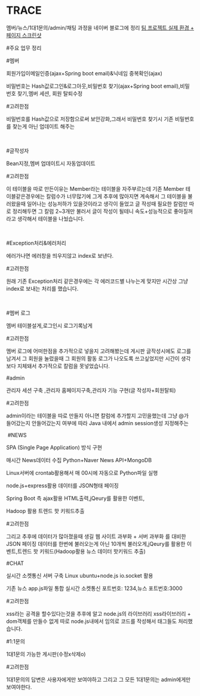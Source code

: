 # TRACE
멤버/뉴스/1대1문의/admin/채팅
과정을 네이버 블로그에 정리 <a href="https://blog.naver.com/llife_/223209123943"> 팀 프로젝트 실제 환경 + 페이지 스크린샷</a>

#주요 업무 정리

#멤버

회원가입이메일인증(ajax+Spring boot email)&닉네임 중복확인(ajax)

비밀번호는 Hash값로그인&로그아웃,비밀번호 찾기(ajax+Spring boot email),비밀번호 찾기,멤버 세션, 회원 탈퇴수정

#고려한점

비밀번호를 Hash값으로 저장함으로써 보안강화,그래서 비밀번호 찾기시 기존 비밀번호를 찾는게 아닌 업데이트 해주는

​

#글작성자

Bean지정,멤버 업데이트시 자동업데이트

#고려한점

이 테이블을 따로 만든이유는 Member라는 테이블을 자주부르는데 기존 Member 테이블같은경우에는 칼럼수가 너무많기에 그게 추후에 많아지면 계속해서 그 테이블을 불러왔을때 일어나는 성능저하가 있을것이라고 생각이 들었고 글 작성때 필요한 칼럼만 따로 정리해두면 그 칼럼 2~3개만 불러서 글이 작성이 될테니 속도+성능적으로 좋아질꺼라고 생각해서 테이블을 나눴습니다.

​

#Exception처리&에러처리

에러가나면 에러창을 띄우지않고 index로 보낸다.

#고려한점

원래 기존 Exception처리 같은경우에는 각 에러코드별 나누는게 맞지만 시간상 그냥 index로 보내는 처리를 했습니다.

​

#멤버 로그

멤버 테이블설게,로그인시 로그기록남게

#고려한점

멤버 로그에 어떠한점을 추가적으로 넣을지 고려해봤는데 게시판 글작성시에도 로그를 남겨서 그 회원을 눌렀을때 그 회원의 활동 로그가 나오도록 쓰고싶었지만 시간이 생각보다 지체돼서 추가적으로 칼럼을 못넣었습니다.


#admin

관리자 세션 구축 ,관리자 홈페이지구축,관리자 기능 구현(글 작성자+회원탈퇴)

#고려한점

admin이라는 테이블을 따로 만들지 아니면 칼럼에 추가할지 고민을했는데 그냥 @가 들어갔는지 안들어갔는지 여부에 따라 Java 내에서 admin session생성 지정해주는

​
#NEWS 

SPA (Single Page Application) 방식 구현

매시간 News데이터 수집 Python+Naver News API+MongoDB 

Linux서버에 crontab활용해서 매 00시에 자동으로 Python파일 실행

node.js+express활용 데이터를 JSON형태 페이징

Spring Boot 측 ajax활용 HTML출력,jQeury를 활용한 이벤트,

Hadoop 활용 트렌드 핫 키워드추출

#고려한점

그리고 추후에 데이터가 많아졌을때 생길 웹 사이트 과부화 + 서버 과부화 를 대비한 JSON 페이징 데이터를 한번에 불러오는게 아닌 10개씩 불러오게,jQeury를 활용한 이벤트,트렌드 핫 키워드(Hadoop활용 뉴스 데이터 핫키워드 추출)

#CHAT

실시간 소켓통신 서버 구축 Linux ubuntu+node.js io.socket 활용

기존 뉴스 app.js파일 통합 실시간 소켓통신 포트번호: 1234,뉴스 포트번호:3000

​#고려한점

xss라는 공격을 할수있다는것을 추후에 알고 node.js의 라이브러리 xss라이브러리 + dom객체를 만들수 없게 따로 node.js내에서 임의로 코드를 작성해서 태그들도 처리했습니다.

#1:1문의

1대1문의 가능한 게시판(수정x삭제o)

#고려한점

1대1문의의 답변은 사용자에게만 보여야하고 그리고 그 모든 1대1문의는 admin에게만 보여야한다. 

​

